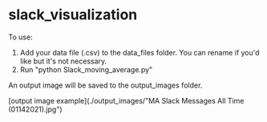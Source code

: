 # slack_visualization

To use:
1. Add your data file (.csv) to the data_files folder. You can rename if you'd like but it's not necessary.
2. Run "python Slack_moving_average.py"

An output image will be saved to the output_images folder.

[output image example](./output_images/"MA Slack Messages All Time (01142021).jpg")
